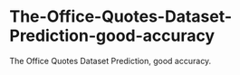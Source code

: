 # The-Office-Quotes-Dataset-Prediction-good-accuracy
The Office Quotes Dataset Prediction, good accuracy.
